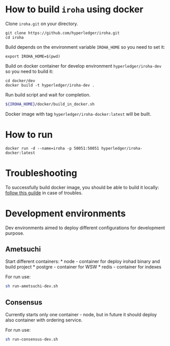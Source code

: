 # How to build `iroha` using docker

Clone `iroha.git` on your directory.

```
git clone https://github.com/hyperledger/iroha.git
cd iroha
```

Build depends on the environment variable `IROHA_HOME` so you need to set it:

`export IROHA_HOME=$(pwd)`

Build on docker container for develop environment `hyperledger/iroha-dev` so you need to build it:

```
cd docker/dev
docker build -t hyperledger/iroha-dev .
```

Run build script and wait for completion. 

```bash
${IROHA_HOME}/docker/build_in_docker.sh
``` 

Docker image with tag `hyperledger/iroha-docker:latest` will be built.

# How to run

```
docker run -d --name=iroha -p 50051:50051 hyperledger/iroha-docker:latest
```


# Troubleshooting

To successfully build docker image, you should be able to build it locally: [follow this guilde](../docs/how_to_build.rst) in case of troubles.


# Development environments
Dev environments aimed to deploy different configurations for development purpose. 

## Ametsuchi
Start different containers:
    * node - container for deploy irohad binary and build project 
    * postgre - container for WSW
    * redis - container for indexes

For run use:
```sh
sh run-ametsuchi-dev.sh
```

## Consensus
Currently starts only one container - node, but in future it should deploy also container with ordering service.
 
 For run use:
```sh
sh run-consensus-dev.sh
```
